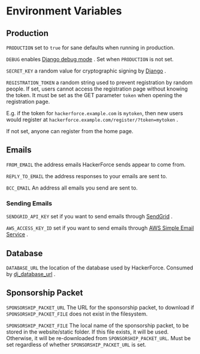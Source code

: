 # Environment Variables

## Production

`PRODUCTION` set to `true` for sane defaults when running in production.

`DEBUG` enables [Django debug mode](https://docs.djangoproject.com/en/2.0/ref/settings/#std:setting-DEBUG) .
Set when `PRODUCTION` is not set.

`SECRET_KEY` a random value for cryptographic signing by [Django](https://docs.djangoproject.com/en/2.0/ref/settings/#std:setting-SECRET_KEY) .

`REGISTRATION_TOKEN` a random string used to prevent registration by random people.
If set, users cannot access the registration page without knowing the token.
It must be set as the GET parameter `token` when opening the registration page.

E.g. if the token for `hackerforce.example.com` is `mytoken`, then new users
would register at `hackerforce.example.com/register/?token=mytoken` .

If not set, anyone can register from the home page.

## Emails

`FROM_EMAIL` the address emails HackerForce sends appear to come from.

`REPLY_TO_EMAIL` the address responses to your emails are sent to.

`BCC_EMAIL` An address all emails you send are sent to.

### Sending Emails

`SENDGRID_API_KEY` set if you want to send emails through [SendGrid](https://sendgrid.com/) .

`AWS_ACCESS_KEY_ID` set if you want to send emails through [AWS Simple Email Service](https://aws.amazon.com/ses/) .

## Database

`DATABASE_URL` the location of the database used by HackerForce.
Consumed by [dj_database_url](https://github.com/jacobian/dj-database-url) .

## Sponsorship Packet

`SPONSORSHIP_PACKET_URL`
The URL for the sponsorship packet, to download if `SPONSORSHIP_PACKET_FILE`
does not exist in the filesystem.

`SPONSORSHIP_PACKET_FILE`
The local name of the sponsorship packet, to be stored in the website/static
folder. If this file exists, it will be used. Otherwise, it will be
re-downloaded from `SPONSORSHIP_PACKET_URL`.
Must be set regardless of whether `SPONSORSHIP_PACKET_URL` is set.
